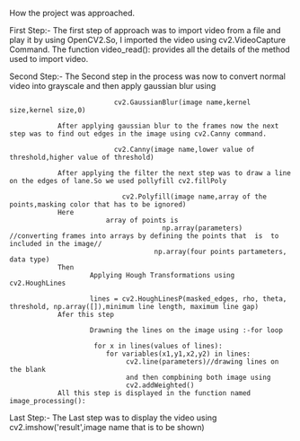 How the project was approached.

First Step:- The first step of approach was to import video from a file and play it by using OpenCV2.So, I imported the video using cv2.VideoCapture Command.
             The function video_read(): provides all the details of the method used to import video.

Second Step:- The Second step in the process was now to convert normal video into grayscale and then apply gaussian blur using
              
                  			  cv2.GaussianBlur(image name,kernel size,kernel size,0)
							  
				After applying gaussian blur to the frames now the next step was to find out edges in the image using cv2.Canny command.
				       
					          cv2.Canny(image name,lower value of threshold,higher value of threshold)
				
				After applying the filter the next step was to draw a line on the edges of lane.So we used pollyfill cv2.fillPoly
							
								cv2.Polyfill(image name,array of the points,masking color that has to be ignored)
				Here
				            array of points is 
                                          np.array(parameters) //converting frames into arrays by defining the points that  is  to included in the image//
										np.array(four points partameters, data type)
				Then 
				        Applying Hough Transformations using cv2.HoughLines
						
						lines = cv2.HoughLinesP(masked_edges, rho, theta, threshold, np.array([]),minimum line length, maximum line gap)
				Afer this step 
						
						Drawning the lines on the image using :-for loop
						 
						 for x in lines(values of lines):
							for variables(x1,y1,x2,y2) in lines:
							     cv2.line(parameters)//drawing lines on the blank
								 and then compbining both image using
								 cv2.addWeighted() 
				All this step is displayed in the function named image_processing():
				
Last Step:- The Last step was to display the video using cv2.imshow('result',image name that is to be shown)


								 
				
										
							
			
     

